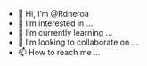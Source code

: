 - 👋 Hi, I’m @Rdneroa
- 👀 I’m interested in ...
- 🌱 I’m currently learning ...
- 💞️ I’m looking to collaborate on ...
- 📫 How to reach me ...

<!---
Rdneroa/Rdneroa is a ✨ special ✨ repository because its `README.md` (this file) appears on your GitHub profile.
You can click the Preview link to take a look at your changes.
--->

